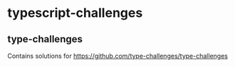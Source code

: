 # typescript-challenges
## type-challenges
Contains solutions for https://github.com/type-challenges/type-challenges